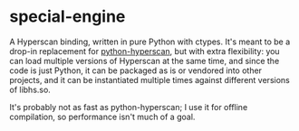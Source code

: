 # special-engine

A Hyperscan binding, written in pure Python with ctypes. It's meant to be a
drop-in replacement for [python-hyperscan][python-hyperscan], but with extra
flexibility: you can load multiple versions of Hyperscan at the same time, and
since the code is just Python, it can be packaged as is or vendored into other
projects, and it can be instantiated multiple times against different versions
of libhs.so.

It's probably not as fast as python-hyperscan; I use it for offline compilation,
so performance isn't much of a goal.

[python-hyperscan]: https://github.com/darvid/python-hyperscan/
